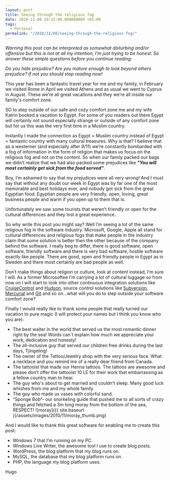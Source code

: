 ```yaml
---
layout: post
title: Seeing through the religious fog
date: 2010-11-08 19:32:00.000000000 +01:00
tags:
  - Personal
permalink: "/2010/11/08/seeing-through-the-religious-fog/"
---
```


_Warning this post can be interpreted as somewhat disturbing and/or offensive but this is not at all my intention, I’m just trying to be honest. So answer these simple questions before you continue reading:_

_Do you hate prejudice? Are you mature enough to look beyond others prejudice? If not you should stop reading now!_

This year has been a fantastic travel year for me and my family, in February we visited Rome in April we visited Athens and as usual we went to Cyprus in August. These we’re all great vacations and they we’re all inside our family's comfort zone.

SO to step outside of our safe and cozy comfort zone me and my wife Katrin booked a vacation to Egypt. For some of you readers out there Egypt will certainly not sound especially strange or outside of any comfort zone but for us this was the very first time in a Muslim country.

Instantly I made the connection as Egypt = Muslim country instead of Egypt = fantastic country with many cultural treasures. Why is that? I believe that as a westerner (and especially after 9/11) we’re constantly bombarded with a fog of information in the form of religion that makes us focus on the religious fog and not on the content. So when our family packed our bags we didn’t realize that we had also packed some prejudices like _**"You will most certainly get sick from the food served"**_.

Boy, I’m ashamed to say that my prejudices were all very wrong! And I must say that without any doubt our week in Egypt was by far one of the most memorable and best holidays ever, and nobody got sick from the great Egyptian food. Egyptian people are very friendly, open, loving, great business people and warm if you open up to them that is.

Unfortunately we saw some tourists that weren’t friendly or open for the cultural differences and they lost a great experience.

So why write this post you might say? Well I’m seeing a lot of the same religious fog in the software industry. Microsoft, Google, Apple all stand for cultural differences and religious fogs that make people in the industry claim that some solution is better then the other because of the company behind the software. I really beg to differ, there is good software, open software, friendly software and there is very bad software, hostile software exactly like people. There are good, open and friendly people in Egypt as in Sweden and there most certainly are bad people as well.

Don’t make things about religion or culture, look at content instead, I’m sure I will. As a former Microsoftee I’m carrying a lot of cultural luggage so from now on I will start to look into other continuous integration solutions like [CruiseControl](http://cruisecontrol.sourceforge.net/) and [Hudson](http://hudson-ci.org/), source control solutions like [Subversion](http://subversion.apache.org/), [Mercurial](http://mercurial.selenic.com/) and [Git](http://git-scm.com/) and so on…what will you do to step outside your software comfort zone?

Finally I would really like to thank some people that really turned our vacation to pure magic (I will protect your names but I think you know who you are):

- The best waiter in the world that served us the most romantic dinner right by the sea! Words can´t explain how much we appreciate your work, dedication and honesty!
- The all-inclusive guy that served our children free drinks during the last days, Tjingeling!
- The owner of the Tattoo/Jewelry shop with the very serious face. What a necklace and you remind me of a really dear friend from Canada.
- The tattooist that made our Henna tattoos. The tattoos are awesome and please don’t offer the tattooist 10 LE for their work that embarrassing as a fellow country man to hear.
- The guy who's about to get married and couldn’t sleep. Many good luck whishes from me and my whole family.
- The guy who made us vases with colorful sand.
- “Sponge Bob”- our snorkeling guide that pushed me to all sorts of crazy things and fetched a 3m long moray from the bottom of the sea, RESPECT! ![moray]({{ site.baseurl }}/assets/images/2010/11/moray_thumb.png)

And I would like to thank this great software for enabling me to create this post:

- Windows 7 that I’m running on my PC.
- Windows Live Writer, the awesome tool I use to create blog posts.
- WordPress, the blog platform that my blog runs on.
- MySQL, the database that my blog platform runs on.
- PHP, the language my blog platform uses.

Hugo

